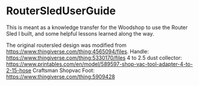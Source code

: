 # RouterSledUserGuide
This is meant as a knowledge transfer for the Woodshop to use the Router Sled I built, and some helpful lessons learned along the way.

The original routersled design was modified from https://www.thingiverse.com/thing:4565094/files.
Handle: https://www.thingiverse.com/thing:5330170/files
4 to 2.5 dust collector: https://www.printables.com/en/model/589597-shop-vac-tool-adapter-4-to-2-15-hose
Craftsman Shopvac Foot: https://www.thingiverse.com/thing:5909428
